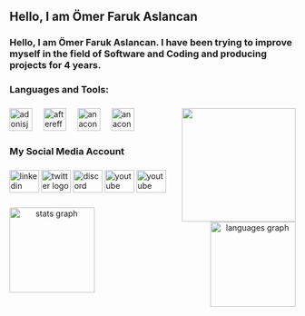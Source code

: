 <h2 align="left">Hello, I am Ömer Faruk Aslancan</h2>

###

<h3 align="left">Hello, I am Ömer Faruk Aslancan. I have been trying to improve myself in the field of Software and Coding and producing projects for 4 years.</h3>

###

<h3 align="left">Languages and Tools:</h3>

###
<img align="right" height="200" src="https://user-images.githubusercontent.com/74038190/212748842-9fcbad5b-6173-4175-8a61-521f3dbb7514.gif"  />

<div align="left">
  <img src="https://user-images.githubusercontent.com/74038190/212257472-08e52665-c503-4bd9-aa20-f5a4dae769b5.gif" height="40" alt="adonisjs logo"  />
  <img width="12" />
  <img src="https://user-images.githubusercontent.com/74038190/212257454-16e3712e-945a-4ca2-b238-408ad0bf87e6.gif" height="40" alt="aftereffects logo"  />
  <img width="12" />
  <img src="https://user-images.githubusercontent.com/74038190/212257467-871d32b7-e401-42e8-a166-fcfd7baa4c6b.gif" height="40" alt="anaconda logo"  />
  <img width="12" />
  <img src="https://camo.githubusercontent.com/778714951cd9b5d78e576f2148df29a73a2f84cddad602518eca234511a8fa25/68747470733a2f2f6d69722d73332d63646e2d63662e626568616e63652e6e65742f70726f6a6563745f6d6f64756c65732f6d61785f313230302f36323263613035323037313736312e353930333465373461626233362e676966" height="40" alt="anaconda logo"  />
  
</div>

###

<h3 align="left">My Social Media Account</h3>

###

<div align="left">
  <img src="https://user-images.githubusercontent.com/74038190/235294012-0a55e343-37ad-4b0f-924f-c8431d9d2483.gif" width="52" height="40" alt="linkedin logo">

  <img src="https://user-images.githubusercontent.com/74038190/235294011-b8074c31-9097-4a65-a594-4151b58743a8.gif" width="52" height="40" alt="twitter logo"  />

  <img src="https://user-images.githubusercontent.com/74038190/235294013-a33e5c43-a01c-43f6-b44d-a406d8b4ab75.gif" width="52" height="40" alt="discord logo"  />
        
  <img src="https://user-images.githubusercontent.com/74038190/235294007-de441046-823e-4eff-89bf-d4df52858b65.gif" width="52" height="40" alt="youtube logo"  />
  
  <img src="https://user-images.githubusercontent.com/74038190/235294015-47144047-25ab-417c-af1b-6746820a20ff.gif" width="52" height="40" alt="youtube logo" />
</div>

###

<div align="center">
  <img align="left" src="https://github-readme-stats.vercel.app/api?username=OmerFarukAslancan&hide_title=false&hide_rank=false&show_icons=true&include_all_commits=true&count_private=true&disable_animations=false&theme=dracula&locale=en&hide_border=false&order=1" height="150" alt="stats graph"  />
  <img align="right" src="https://github-readme-stats.vercel.app/api/top-langs?username=OmerFarukAslancan&locale=en&hide_title=false&layout=compact&card_width=320&langs_count=5&theme=dracula&hide_border=false&order=2" height="150" alt="languages graph"  />
</div>

###



###
